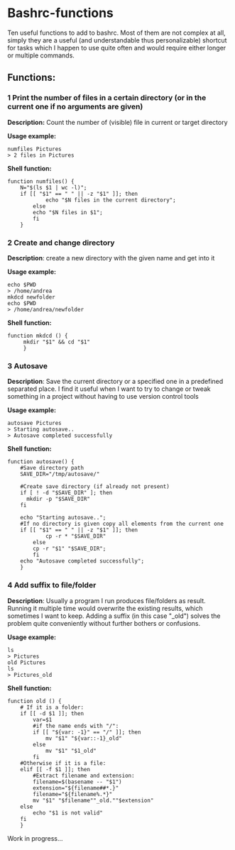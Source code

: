 # Bashrc-functions
Ten useful functions to add to bashrc. Most of them are not complex at all, simply they are a useful (and understandable thus personalizable) shortcut for tasks which I happen to use quite often and would require either longer or multiple commands.

## Functions:
### 1 Print the number of files in a certain directory (or in the current one if no arguments are given)
**Description:** Count the number of (visible) file in current or target directory

**Usage example:** 
```
numfiles Pictures
> 2 files in Pictures
```
**Shell function:**
```
function numfiles() { 
    N="$(ls $1 | wc -l)"; 
    if [[ "$1" == " " || -z "$1" ]]; then 
            echo "$N files in the current directory";
        else
	    echo "$N files in $1";
        fi
    }
```
### 2 Create and change directory
**Description**: create a new directory with the given name and get into it

**Usage example:**
```
echo $PWD
> /home/andrea
mkdcd newfolder
echo $PWD
> /home/andrea/newfolder
```
**Shell function:**
```
function mkdcd () {
     mkdir "$1" && cd "$1"
     }
```

### 3 Autosave 
**Description**: Save the current directory or a specified one in a predefined separated place. I find it useful when I want to try to change or tweak something in a project without having to use version control tools

**Usage example:**
```
autosave Pictures
> Starting autosave..
> Autosave completed successfully
```
**Shell function:**
```
function autosave() { 
    #Save directory path
    SAVE_DIR="/tmp/autosave/"

    #Create save directory (if already not present)
    if [ ! -d "$SAVE_DIR" ]; then
      mkdir -p "$SAVE_DIR"
    fi

    echo "Starting autosave..";
    #If no directory is given copy all elements from the current one
    if [[ "$1" == " " || -z "$1" ]]; then 
            cp -r * "$SAVE_DIR"
        else
	    cp -r "$1" "$SAVE_DIR";
        fi
    echo "Autosave completed successfully";
    } 
```

### 4 Add suffix to file/folder
**Description**: Usually a program I run produces file/folders as result. Running it multiple time would overwrite the existing results, which sometimes I want to keep. Adding a suffix (in this case "_old") solves the problem quite conveniently without further bothers or confusions.

**Usage example:** 
```
ls
> Pictures
old Pictures
ls
> Pictures_old
```
**Shell function:**
```
function old () {
    # If it is a folder:
    if [[ -d $1 ]]; then
        var=$1
        #if the name ends with "/":
        if [[ "${var: -1}" == "/" ]]; then
            mv "$1" "${var::-1}_old"
        else
            mv "$1" "$1_old"
        fi
    #Otherwise if it is a file:
    elif [[ -f $1 ]]; then
        #Extract filename and extension:
        filename=$(basename -- "$1")
        extension="${filename##*.}"
        filename="${filename%.*}"
        mv "$1" "$filename""_old.""$extension"
    else
        echo "$1 is not valid"
    fi
    }
```






Work in progress...
